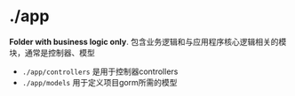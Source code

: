 # ./app

**Folder with business logic only**. 包含业务逻辑和与应用程序核心逻辑相关的模块，通常是控制器、模型

- `./app/controllers` 是用于控制器controllers
- `./app/models` 用于定义项目gorm所需的模型


